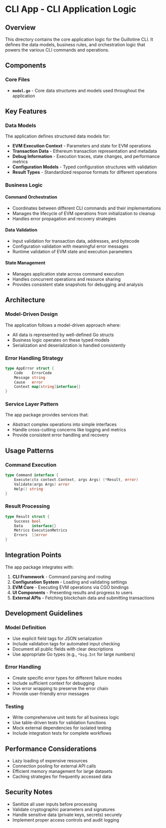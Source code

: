# CLI App - CLI Application Logic

## Overview

This directory contains the core application logic for the Guillotine CLI. It defines the data models, business rules, and orchestration logic that powers the various CLI commands and operations.

## Components

### Core Files
- **`model.go`** - Core data structures and models used throughout the application

## Key Features

### Data Models
The application defines structured data models for:

- **EVM Execution Context** - Parameters and state for EVM operations
- **Transaction Data** - Ethereum transaction representation and metadata
- **Debug Information** - Execution traces, state changes, and performance metrics
- **Configuration Models** - Typed configuration structures with validation
- **Result Types** - Standardized response formats for different operations

### Business Logic

#### Command Orchestration
- Coordinates between different CLI commands and their implementations
- Manages the lifecycle of EVM operations from initialization to cleanup
- Handles error propagation and recovery strategies

#### Data Validation
- Input validation for transaction data, addresses, and bytecode
- Configuration validation with meaningful error messages
- Runtime validation of EVM state and execution parameters

#### State Management
- Manages application state across command execution
- Handles concurrent operations and resource sharing
- Provides consistent state snapshots for debugging and analysis

## Architecture

### Model-Driven Design
The application follows a model-driven approach where:
- All data is represented by well-defined Go structs
- Business logic operates on these typed models
- Serialization and deserialization is handled consistently

### Error Handling Strategy
```go
type AppError struct {
    Code    ErrorCode
    Message string
    Cause   error
    Context map[string]interface{}
}
```

### Service Layer Pattern
The app package provides services that:
- Abstract complex operations into simple interfaces
- Handle cross-cutting concerns like logging and metrics
- Provide consistent error handling and recovery

## Usage Patterns

### Command Execution
```go
type Command interface {
    Execute(ctx context.Context, args Args) (*Result, error)
    Validate(args Args) error
    Help() string
}
```

### Result Processing
```go
type Result struct {
    Success bool
    Data    interface{}
    Metrics ExecutionMetrics
    Errors  []error
}
```

## Integration Points

The app package integrates with:

1. **CLI Framework** - Command parsing and routing
2. **Configuration System** - Loading and validating settings
3. **EVM Core** - Executing EVM operations via CGO bindings
4. **UI Components** - Presenting results and progress to users
5. **External APIs** - Fetching blockchain data and submitting transactions

## Development Guidelines

### Model Definition
- Use explicit field tags for JSON serialization
- Include validation tags for automated input checking
- Document all public fields with clear descriptions
- Use appropriate Go types (e.g., `*big.Int` for large numbers)

### Error Handling
- Create specific error types for different failure modes
- Include sufficient context for debugging
- Use error wrapping to preserve the error chain
- Provide user-friendly error messages

### Testing
- Write comprehensive unit tests for all business logic
- Use table-driven tests for validation functions
- Mock external dependencies for isolated testing
- Include integration tests for complete workflows

## Performance Considerations

- Lazy loading of expensive resources
- Connection pooling for external API calls
- Efficient memory management for large datasets
- Caching strategies for frequently accessed data

## Security Notes

- Sanitize all user inputs before processing
- Validate cryptographic parameters and signatures
- Handle sensitive data (private keys, secrets) securely
- Implement proper access controls and audit logging